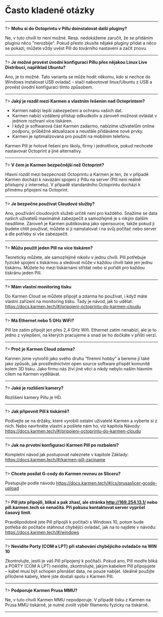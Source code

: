 # Často kladené otázky

---

?> **Mohu si do Octoprintu v Pillu doinstalovat další pluginy?**

Ne, v tuto chvíli to není možné. Resp. nedokážeme zaručit, že se přidáním pluginu něco "nerozbije". Pokud přesto zkusíte nějaké pluginy přidat a něco se pokazí, můžete vždy uvést Pill do továrního nastavení a začít znovu.

---

?> **Je možné provést úvodní konfiguraci Pillu přes nějakou Linux Live Distribuci, například Ubuntu?**

Ano, je to možné. Tato varianta se může hodit někomu, kdo si nechce do Windows instalovat USB ovladač - stačí nabootovat linux/Ubuntu z USB a provést úvodní konfiguraci tímto způsobem.

---

?> **Jaký je rozdíl mezi Karmen a vlastním řešením nad Octoprintem?**

- Karmen nabízí lepší zabezpečení a ochranu vašich dat.
- Karmen nabízí vzdálený přístup odkudkoliv a zároveň možnost ovládat v jednom rozhraní více tiskáren.
- I když je softwarová část Karmen zadarmo, nabízíme uživatelům online podporu, průběžné aktualizace a neustále přidáváme nové prvky.
- Karmen je optimalizovaná pro použití na mobilním telefonu.

Karmen Pill je hotové řešení pro školy, firmy i jednotlivce, pokud nechcete nastavovat Octoprint a jiné alternativy.

---

?> **V čem je Karmen bezpečnější než Octoprint?**

Hlavní rozdíl mezi bezpecnosti Octoprintu a Karmen je ten, že v případě Karmen dochází k navázání spojení z Pillu na server (Pill není reálně přístupný z internetu).
V případě standardního Octoprintu dochází k přímému připojení na Octoprint.

---

?> **Je bezpečne používat Cloudové služby?**

Ano, používání cloudových služeb určitě není pro každého. Snažíme se data našich uživatelů maximálně zabezpečit a samozřejmě je s nikým dalším nesdílíme.
Zároveň je Karmen publikována jako opensource, takže pokud ji budete chtít používat, můžete si ji nainstalovat i na svůj počítač nebo server a dle potřeby si vše zabezpečit.

---

?> **Můžu použít jeden Pill na více tiskáren?**

Teoreticky můžete, ale samozřejmě nikoliv v jednu chvíli. Pill potřebuje fyzické spojení s tiskárnou a sledovat může v každou chvíli také jen jednu tiskárnu. Můžete ho mezi tiskárnami střídat nebo si pořídit pro každou tiskránu jeden Pill.

---

?> **Mám vlastní monitoring tisku**

Do Karmen Cloud se můžete připojit a zdarma ho používat, i když máte vlastní zařízení na monitoring tisku. Tady je návod, jak to udělat: https://docs.karmen.tech/#/pripojeni-octoprintu-do-karmen-cloudu

---

?> **Má Ethernet nebo 5 GHz WiFi?**

Pill lze zatím připojit jen přes 2,4 GHz Wifi. Ethernet zatím nenabízí, ale je to jedno z vylepšení, na kterých pracujeme a snad se ho dočkáte v příští verzi.

---

?> **Proč je Karmen Cloud zdarma?**

Karmen jsme vytvořili jako svého druhu “firemní hobby” a bereme jí také jako způsob, jak prostřednictvím open source software přispět komunitě kolem 3D tisku. Jako firmu nás živí jiné věci a nikdy nebylo naším hlavním cílem na Karmen vydělávat.

---

?> **Jaké je rozlišení kamery?**

Rozlišení kamery Pillu je HD.

---

?> **Jak připevnit Pill k tiskárně?**

Podívejte se na držáky, které vyrobili ostatní uživatelé Karmen a vyberte si z nich. Nebo navrhněte vlastní a pošlete nám ho, viz kapitola Návody: https://docs.karmen.tech/#/pripojeni-octoprintu-do-karmen-cloudu

---

?> **Jak na prvotní konfiguraci Karmen Pill po rozbalení?**

Kompletní návod jak postupovat naleznete v kapitole Základy: https://docs.karmen.tech/#/karmen-pill-zaciname

---

?> **Chcete posílat G-cody do Karmen rovnou ze Sliceru?**

Postupujte podle návodu https://docs.karmen.tech/#/cs/prusaslicer-gcode-upload

---

?> **Pill jste připojili, blikal a pak zhasl, ale stránka http://169.254.13.1/ nebo pill.karmen.tech se nenačítá. Při pokusu kontaktovat server vypršel časový limit.**

Pravděpodobně jste Pill připojili k počítači s Windows 10, potom bude potřeba do počítače stáhnout chybějící ovladač, jak na to najdete v návodu: https://docs.karmen.tech/#/windows

---

?> **Nevidíte Porty (COM a LPT) při stahování chybějícího ovladače na WIN 10**

Zkontrolujte, jestli je váš Pill připojený k počítači. Pokud ano, Pill modře bliká a PORTY (COM A LPT) nevidíte, zkontrolujte, jakým kabelem Pill připojujete – kabel musí být schopen přenášet data, ne pouze nabíjet. Ideálně použijte přiložené kabely, které jste dostali spolu s Karmen Pill.

---

?> **Podporuje Karmen Prusa MMU?**

Ne, v tuto chvíli Karmen MMU nepodporuje. V případě tisku z Karmen na Prusa MMU tiskárně, je nutné zvolit výběr filamentu fyzicky na tiskárně.

---
